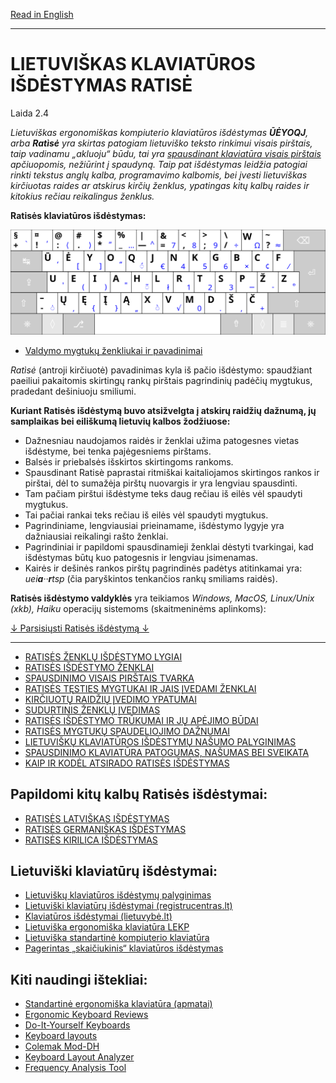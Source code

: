 [Read in English](README_eng.md)

-----------------------------------------------
# LIETUVIŠKAS KLAVIATŪROS IŠDĖSTYMAS RATISĖ

Laida 2.4

_Lietuviškas ergonomiškas kompiuterio klaviatūros išdėstymas __ŪĖYOQJ__, arba __Ratìsė__ yra skirtas patogiam lietuviško teksto rinkimui visais pirštais, taip vadinamu „akluoju“ būdu, tai yra [spausdinant klaviatūra visais pirštais](docs/spausdinimo-visais-pirstais-tvarka.md) apčiuopomis, nežiūrint į spaudyną. Taip pat išdėstymas leidžia patogiai rinkti tekstus anglų kalba, programavimo kalbomis, bei įvesti lietuviškas kirčiuotas raides ar atskirus kirčių ženklus, ypatingas kitų kalbų raides ir kitokius rečiau reikalingus ženklus._

__Ratisės klaviatūros išdėstymas:__

![Ratisės klaviatūros išdėstymas](docs/images/kb-lt-ratise.svg)

+ [Valdymo mygtukų ženkliukai ir pavadinimai](docs/klaviaturos-valdymo-mygtukai.md)

_Ratìsė_ (antroji kirčiuotė) pavadinimas kyla iš pačio išdėstymo: spaudžiant paeiliui pakaitomis skirtingų rankų pirštais pagrindinių padėčių mygtukus, pradedant dešiniuoju smiliumi.

__Kuriant Ratisės išdėstymą buvo atsižvelgta į atskirų raidžių dažnumą, jų samplaikas bei eiliškumą lietuvių kalbos žodžiuose:__
+ Dažnesniau naudojamos raidės ir ženklai užima patogesnes vietas išdėstyme, bei tenka pajėgesniems pirštams.
+ Balsės ir priebalsės išskirtos skirtingoms rankoms.
+ Spausdinant Ratisè paprastai ritmiškai kaitaliojamos skirtingos rankos ir pirštai, dėl to sumažėja pirštų nuovargis ir yra lengviau spausdinti.
+ Tam pačiam pirštui išdėstyme teks daug rečiau iš eilės vėl spaudyti mygtukus.
+ Tai pačiai rankai teks rečiau iš eilės vėl spaudyti mygtukus.
+ Pagrindiniame, lengviausiai prieinamame, išdėstymo lygyje yra dažniausiai reikalingi rašto ženklai.
+ Pagrindiniai ir papildomi spausdinamieji ženklai dėstyti tvarkingai, kad išdėstymas būtų kuo patogesnis ir lengviau įsimenamas.
+ Kairės ir dešinės rankos pirštų pagrindinės padėtys atitinkamai yra: _uei**a**··**r**tsp_ (čia paryškintos tenkančios rankų smiliams raidės).

__Ratisės išdėstymo valdyklės__ yra teikiamos _Windows, MacOS, Linux/Unix (xkb), Haiku_ operacijų sistemoms (skaitmeninėms aplinkoms):

[↓ Parsisiųsti Ratisės išdėstymą ↓](https://github.com/albuck/Ratise-layout/zipball/master)

--------------------------------------------------------------------

- [RATISĖS ŽENKLŲ IŠDĖSTYMO LYGIAI](docs/ratises-isdestymo-lygiai.md)
- [RATISĖS IŠDĖSTYMO ŽENKLAI](docs/ratise-isdestymo-zenklai.md)
- [SPAUSDINIMO VISAIS PIRŠTAIS TVARKA](docs/spausdinimo-visais-pirstais-tvarka.md)
- [RATISĖS TĘSTIES MYGTUKAI IR JAIS ĮVEDAMI ŽENKLAI](docs/ratises-testies-mygtukai.md)
- [KIRČIUOTŲ RAIDŽIŲ ĮVEDIMO YPATUMAI](docs/kirciuotos-raides.md)
- [SUDURTINIS ŽENKLŲ ĮVEDIMAS](docs/sudurtinis-zenklu-ivedimas.md)
- [RATISĖS IŠDĖSTYMO TRŪKUMAI IR JŲ APĖJIMO BŪDAI](docs/ratises-trukumu-apejimas.md)
- [RATISĖS MYGTUKŲ SPAUDELIOJIMO DAŽNUMAI](docs/mygtuku-spaudeliojimo-daznumai.md)
- [LIETUVIŠKŲ KLAVIATŪROS IŠDĖSTYMŲ NAŠUMO PALYGINIMAS](docs/lt-isdestymu-palyginimas.md)
- [SPAUSDINIMO KLAVIATŪRA PATOGUMAS, NAŠUMAS BEI SVEIKATA](docs/spausdinimo-klaviatura-patogumas.md)
- [KAIP IR KODĖL ATSIRADO RATISĖS IŠDĖSTYMAS](docs/kaip-atsirado-ratise-isdestymas.md)


## Papildomi kitų kalbų Ratisės išdėstymai:

- [RATISĖS LATVIŠKAS IŠDĖSTYMAS](docs/ratise-latvian.md)
- [RATISĖS GERMANIŠKAS IŠDĖSTYMAS](docs/ratise-germanic.md)
- [RATISĖS KIRILICA IŠDĖSTYMAS](docs/ratise-kirilica.md)

## Lietuviški klaviatūrų išdėstymai:

- [Lietuviškų klaviatūros išdėstymų palyginimas](https://albuck.github.io/lithuanian-keyboard-layouts/)
- [Lietuviški klaviatūrų išdėstymai (registrucentras.lt)](https://www.registrucentras.lt/litwin/keyboard.html)
- [Klaviatūros išdėstymai (lietuvybė.lt)](http://lietuvybė.lt/standartai/klaviat%C5%ABros-i%C5%A1d%C4%97stymai/)
- [Lietuviška ergonomiška klaviatūra LEKP](https://lekp.info/)
- [Lietuviška standartinė kompiuterio klaviatūra](http://www.ims.mii.lt/klav/)
- [Pagerintas „skaičiukinis“ klaviatūros išdėstymas](https://rimas.kudelis.lt/numeric/)

## Kiti naudingi ištekliai:

- [Standartinė ergonomiška klaviatūra (apmatai)](https://albuck.github.io/SEL-keyboard/SKAITYK.html)
- [Ergonomic Keyboard Reviews](http://xahlee.info/kbd/ergonomic_keyboards_index.html)
- [Do-It-Yourself Keyboards](http://xahlee.info/kbd/diy_keyboards_index.html)
- [Keyboard layouts](https://deskthority.net/wiki/Keyboard_layouts)
- [Colemak Mod-DH](https://colemakmods.github.io/mod-dh/)
- [Keyboard Layout Analyzer](http://patorjk.com/keyboard-layout-analyzer/#/main)
- [Frequency Analysis Tool](https://www.dcode.fr/frequency-analysis)
